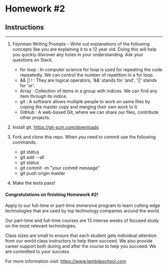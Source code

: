 # Homework #2

## Instructions
---
1. Feynman Writing Prompts - Write out explanations of the following concepts like you are explaining it to a 12 year old.  Doing this will help you quickly discover any holes in your understanding.  Ask your questions on Slack.
		
	* for loop : In computer science for loop is used for repeating the code repeatedly. We can control the number of repetition in a for loop.
	* && || !  : They are logical operators, '&&' stands for 'and', '||' stands for 'or'.
	* Array    : Collection of items in a group with indices. We can find any item through its indice.
	* git      : A software allows multiple people to work on same files by coping the master copy and merging their own work to it.
	* GitHub   : A web-based Git, where we can share our files, contribute other projects.


2. Install git.  https://git-scm.com/downloads


3. Fork and clone this repo.  When you need to commit use the following commands.
		
	* git status
	* git add --all
	* git status
	* git commit -m "your commit message"
	* git push origin master


4. Make the tests pass!




#### Congratulations on finishing Homework #2!
Apply to our full-time or part-time immersive program to learn cutting edge technologies that are used by top technology companies around the world.

Our part-time and full-time courses are 13 intense weeks of focused study on the most relevant technologies.  

Class sizes are small to ensure that each student gets individual attention from our world class instructors to help them succeed.  We also provide career support both during and after the course to help you succeed.  We are committed to your success.

For more information visit: https://www.lambdaschool.com
